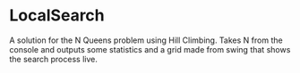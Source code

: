 LocalSearch
======

A solution for the N Queens problem using Hill Climbing. Takes N from the console and outputs some statistics and a grid made from swing that shows the search process live.
